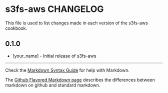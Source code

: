 # s3fs-aws CHANGELOG

This file is used to list changes made in each version of the s3fs-aws cookbook.

## 0.1.0
- [your_name] - Initial release of s3fs-aws

- - -
Check the [Markdown Syntax Guide](http://daringfireball.net/projects/markdown/syntax) for help with Markdown.

The [Github Flavored Markdown page](http://github.github.com/github-flavored-markdown/) describes the differences between markdown on github and standard markdown.
